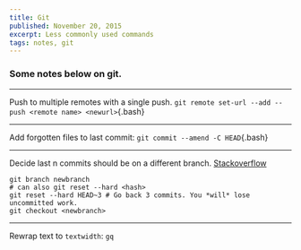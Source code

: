 ```yaml
---
title: Git
published: November 20, 2015
excerpt: Less commonly used commands
tags: notes, git
---
```


### Some notes below on git.

----

Push to multiple remotes with a single push. `git remote set-url --add --push <remote name> <newurl>`{.bash}

----

Add forgotten files to last commit: `git commit --amend -C HEAD`{.bash}

----

Decide last n commits should be on a different branch. [Stackoverflow](https://stackoverflow.com/questions/1628563/move-the-most-recent-commits-to-a-new-branch-with-git)

```{.bash}
git branch newbranch
# can also git reset --hard <hash>
git reset --hard HEAD~3 # Go back 3 commits. You *will* lose uncommitted work.
git checkout <newbranch>
```

---

Rewrap text to `textwidth`: `gq`
